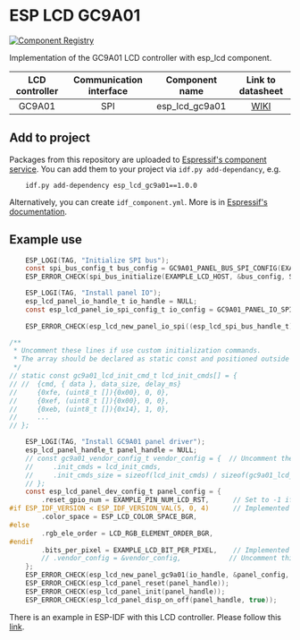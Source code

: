 # ESP LCD GC9A01

[![Component Registry](https://components.espressif.com/components/espressif/esp_lcd_gc9a01/badge.svg)](https://components.espressif.com/components/espressif/esp_lcd_gc9a01)

Implementation of the GC9A01 LCD controller with esp_lcd component.

| LCD controller | Communication interface | Component name | Link to datasheet |
| :------------: | :---------------------: | :------------: | :---------------: |
| GC9A01         | SPI                     | esp_lcd_gc9a01     | [WIKI](https://www.waveshare.com/wiki/1.28inch_LCD_Module) |

## Add to project

Packages from this repository are uploaded to [Espressif's component service](https://components.espressif.com/).
You can add them to your project via `idf.py add-dependancy`, e.g.
```
    idf.py add-dependency esp_lcd_gc9a01==1.0.0
```

Alternatively, you can create `idf_component.yml`. More is in [Espressif's documentation](https://docs.espressif.com/projects/esp-idf/en/latest/esp32/api-guides/tools/idf-component-manager.html).

## Example use

```c
    ESP_LOGI(TAG, "Initialize SPI bus");
    const spi_bus_config_t bus_config = GC9A01_PANEL_BUS_SPI_CONFIG(EXAMPLE_PIN_NUM_LCD_PCLK, EXAMPLE_PIN_NUM_LCD_MOSI);
    ESP_ERROR_CHECK(spi_bus_initialize(EXAMPLE_LCD_HOST, &bus_config, SPI_DMA_CH_AUTO));

    ESP_LOGI(TAG, "Install panel IO");
    esp_lcd_panel_io_handle_t io_handle = NULL;
    const esp_lcd_panel_io_spi_config_t io_config = GC9A01_PANEL_IO_SPI_CONFIG(EXAMPLE_PIN_NUM_LCD_CS, EXAMPLE_PIN_NUM_LCD_DC,
                                                                               example_callback, &example_callback_ctx);
    ESP_ERROR_CHECK(esp_lcd_new_panel_io_spi((esp_lcd_spi_bus_handle_t)EXAMPLE_LCD_HOST, &io_config, &io_handle));

/**
 * Uncomment these lines if use custom initialization commands.
 * The array should be declared as static const and positioned outside the function.
 */
// static const gc9a01_lcd_init_cmd_t lcd_init_cmds[] = {
// //  {cmd, { data }, data_size, delay_ms}
//     {0xfe, (uint8_t []){0x00}, 0, 0},
//     {0xef, (uint8_t []){0x00}, 0, 0},
//     {0xeb, (uint8_t []){0x14}, 1, 0},
//     ...
// };

    ESP_LOGI(TAG, "Install GC9A01 panel driver");
    esp_lcd_panel_handle_t panel_handle = NULL;
    // const gc9a01_vendor_config_t vendor_config = {  // Uncomment these lines if use custom initialization commands
    //     .init_cmds = lcd_init_cmds,
    //     .init_cmds_size = sizeof(lcd_init_cmds) / sizeof(gc9a01_lcd_init_cmd_t),
    // };
    const esp_lcd_panel_dev_config_t panel_config = {
        .reset_gpio_num = EXAMPLE_PIN_NUM_LCD_RST,      // Set to -1 if not use
#if ESP_IDF_VERSION < ESP_IDF_VERSION_VAL(5, 0, 4)      // Implemented by LCD command `36h`
        .color_space = ESP_LCD_COLOR_SPACE_BGR,
#else
        .rgb_ele_order = LCD_RGB_ELEMENT_ORDER_BGR,
#endif
        .bits_per_pixel = EXAMPLE_LCD_BIT_PER_PIXEL,    // Implemented by LCD command `3Ah` (16/18)
        // .vendor_config = &vendor_config,            // Uncomment this line if use custom initialization commands
    };
    ESP_ERROR_CHECK(esp_lcd_new_panel_gc9a01(io_handle, &panel_config, &panel_handle));
    ESP_ERROR_CHECK(esp_lcd_panel_reset(panel_handle));
    ESP_ERROR_CHECK(esp_lcd_panel_init(panel_handle));
    ESP_ERROR_CHECK(esp_lcd_panel_disp_on_off(panel_handle, true));
```

There is an example in ESP-IDF with this LCD controller. Please follow this [link](https://github.com/espressif/esp-idf/tree/master/examples/peripherals/lcd/spi_lcd_touch).
